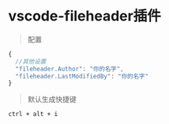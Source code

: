 # vscode-fileheader插件

> 配置

```js
{
  //其他设置
  "fileheader.Author": "你的名字",
  "fileheader.LastModifiedBy": "你的名字"
}
```

> 默认生成快捷键

`ctrl + alt + i`